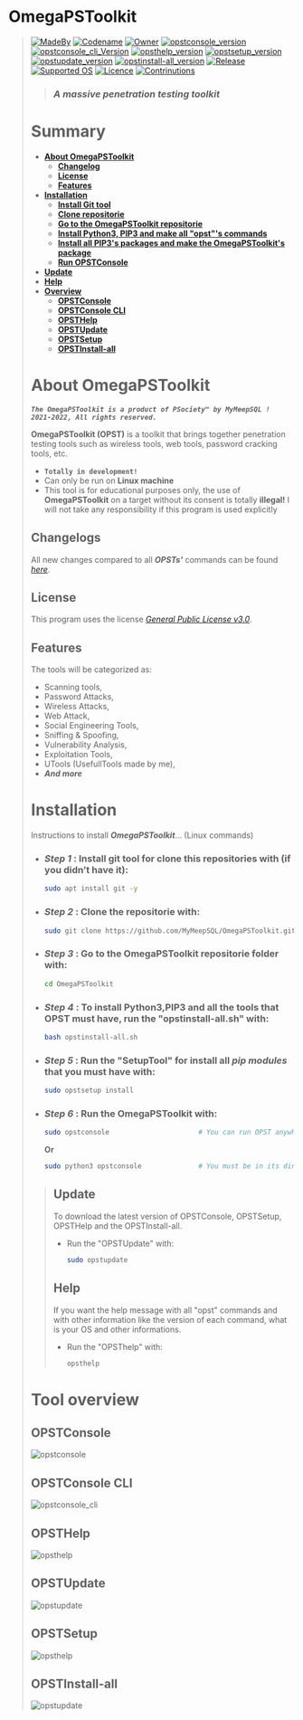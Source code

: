 <!--

#---[Metadata]--------------------------------------------------------------#
#  Filename ~ README.MD                     [Update: 2022-04-16 | 11:32 AM] #
#---[Info]------------------------------------------------------------------#
#  {The OmegaPSToolkit is a product of PSociety™ by MyMeepSQL}              #
#                                                                           #
#  A long description of OmegaPSToolkit                                     #
#---[Author]----------------------------------------------------------------#
#  Thomas Pellissier ~ @MyMeepSQL                                           #
#  Copyright (C) 2022 MyMeepSQL - © PSociety™                               #
#---[Operating System]------------------------------------------------------#
#  Developed for linux                                                      #
#---[Licence]---------------------------------------------------------------#
#  GNU General Public License v3.0                                          #
#  -------------------------------                                          #
#                                                                           #
#  This program is free software; you can redistribute it and/or modify     #
#  it under the terms of the GNU General Public License as published by     #
#  the Free Software Foundation; either version 2 of the License, or        #
#  (at your option) any later version.                                      #
#                                                                           #
#  This program is distributed in the hope that it will be useful,          #
#  but WITHOUT ANY WARRANTY; without even the implied warranty of           #
#  MERCHANTABILITY or FITNESS FOR A PARTICULAR PURPOSE. See the             #
#  GNU General Public License for more details.                             #
#                                                                           #
#  You should have received a copy of the GNU General Public License along  #
#  with this program; if not, write to the Free Software Foundation, Inc.,  #
#  51 Franklin Street, Fifth Floor, Boston, MA 02110-1301 USA.              #
#---------------------------------------------------------------------------#

-->

# **OmegaPSToolkit**
> [![MadeBy](https://img.shields.io/badge/Made%20by-Thomas%20Pellissier-informational?style=flat-square)](https://github.com/MyMeepSQL)
[![Codename](https://img.shields.io/badge/Codename-MyMeepSQL-informational?style=flat-square)](https://github.com/MyMeepSQL)
[![Owner](https://img.shields.io/badge/Owner-©%20PSociety™-informational?style=flat-square)](https://github.com/MyMeepSQL)
[![opstconsole_version](https://img.shields.io/badge/opstconsole%20version-v0.0.1.3-brightgreen?style=flat-square)](https://github.com/MyMeepSQL/OmegaPSToolkit/blob/main/CHANGLOG.md)
[![opstconsole_cli_Version](https://img.shields.io/badge/opstconsole_CLI%20Version%20[BETA]-v0.0.0.9-red?style=flat-square)](https://github.com/MyMeepSQL/OmegaPSToolkit/blob/main/CHANGLOG.md)
[![opsthelp_version](https://img.shields.io/badge/opsthelp%20version-v1.65-success?style=flat-square)](https://github.com/MyMeepSQL/OmegaPSToolkit/blob/main/CHANGLOG.md)
[![opstsetup_version](https://img.shields.io/badge/opstsetup%20version-v2.6-success?style=flat-square)](https://github.com/MyMeepSQL/OmegaPSToolkit/blob/main/CHANGLOG.md)
[![opstupdate_version](https://img.shields.io/badge/opstupdate%20version-v2.9-success?style=flat-square)](https://github.com/MyMeepSQL/OmegaPSToolkit/blob/main/CHANGLOG.md)
[![opstinstall-all_version](https://img.shields.io/badge/opstinstall%20version-v2.2-success?style=flat-square)](https://github.com/MyMeepSQL/OmegaPSToolkit/blob/main/CHANGLOG.md)
[![Release](https://img.shields.io/badge/Release-In%20Development-yellow?style=flat-square)]()
[![Supported OS](https://img.shields.io/badge/Supported%20OS-Linux-brightgreen?style=flat-square)]()
[![Licence](https://img.shields.io/badge/License-GNU%20GPL--3.0-important?style=flat-square)](https://github.com/MyMeepSQL/OmegaPSToolkit/blob/main/LICENSE)
[![Contrinutions](https://img.shields.io/badge/Contributions-Open%20!-yellow?style=flat-square)]()
> > ### _**A massive penetration testing toolkit**_
> 
> # **Summary**
> - [**About OmegaPSToolkit**](https://github.com/MyMeepSQL/OmegaPSToolkit#about-omegapstoolkit)
>   - [**Changelog**](https://github.com/MyMeepSQL/OmegaPSToolkit#changelogs)
>   - [**License**](https://github.com/MyMeepSQL/OmegaPSToolkit#license)
>   - [**Features**](https://github.com/MyMeepSQL/OmegaPSToolkit#features)
> - [**Installation**](https://github.com/MyMeepSQL/OmegaPSToolkit#installation)
>   - [**Install Git tool**](https://github.com/MyMeepSQL/OmegaPSToolkit#step-1--install-git-tool-for-clone-this-repositories-with-if-you-didnt-have-it)
>   - [**Clone repositorie**](https://github.com/MyMeepSQL/OmegaPSToolkit#step-2--clone-the-repositorie-with)
>   - [**Go to the OmegaPSToolkit repositorie**](https://github.com/MyMeepSQL/OmegaPSToolkit#step-3--go-to-the-omegapstoolkit-repositorie-folder-with)
>   - [**Install Python3, PIP3 and make all "opst"'s commands**](https://github.com/MyMeepSQL/OmegaPSToolkit#step-4--to-install-python3-and-pip3-run-the-opstinstall-allsh-with)
>   - [**Install all PIP3's packages and make the OmegaPSToolkit's package**](https://github.com/MyMeepSQL/OmegaPSToolkit#step-5--run-the-setuptool-for-install-all-pip-modules-that-you-must-have-with)
>   - [**Run OPSTConsole**](https://github.com/MyMeepSQL/OmegaPSToolkit#step-6--run-the-omegapstoolkit-with)
> - [**Update**](https://github.com/MyMeepSQL/OmegaPSToolkit#update)
> - [**Help**](https://github.com/MyMeepSQL/OmegaPSToolkit#help)
> - [**Overview**](https://github.com/MyMeepSQL/OmegaPSToolkit#tool-overview)
>   - [**OPSTConsole**](https://github.com/MyMeepSQL/OmegaPSToolkit#opstconsole)
>   - [**OPSTConsole CLI**](https://github.com/MyMeepSQL/OmegaPSToolkit#opstconsole-cli)
>   - [**OPSTHelp**](https://github.com/MyMeepSQL/OmegaPSToolkit#opsthelp)
>   - [**OPSTUpdate**](https://github.com/MyMeepSQL/OmegaPSToolkit#opstupdate)
>   - [**OPSTSetup**](https://github.com/MyMeepSQL/OmegaPSToolkit#opstsetup)
>   - [**OPSTInstall-all**](https://github.com/MyMeepSQL/OmegaPSToolkit#opstinstall-all)
> # **About OmegaPSToolkit**
> _**`The OmegaPSToolkit is a product of PSociety™ by MyMeepSQL ! 2021-2022, All rights reserved.`**_
>
>  **OmegaPSToolkit (OPST)** is a toolkit that brings together penetration testing tools such as wireless tools, web tools, password cracking tools, etc.
> * **`Totally in development!`**
> * Can only be run on **Linux machine**
> * This tool is for educational purposes only, the use of **OmegaPSToolkit** on a target without its consent is totally **illegal!** I will not take any responsibility if this program is used explicitly
> 
> ## **Changelogs**
> All new changes compared to all _**OPSTs'**_ commands can be found _[here](https://github.com/MyMeepSQL/OmegaPSToolkit/blob/main/CHANGLOG.md)_.
> ## **License**
> This program uses the license _[General Public License v3.0](https://github.com/MyMeepSQL/OmegaPSToolkit/blob/main/LICENSE)_.
> ## **Features**
> The tools will be categorized as:
>  * Scanning tools,
>  * Password Attacks,
>  * Wireless Attacks,
>  * Web Attack,
>  * Social Engineering Tools,
>  * Sniffing & Spoofing,
>  * Vulnerability Analysis,
>  * Exploitation Tools,
>  * UTools (UsefullTools made by me),
>  * _**And more**_
> 
> # **Installation**
> Instructions to install ***OmegaPSToolkit***... (Linux commands)
> 
> * ### _Step 1_ : Install **git** tool for clone this repositories with (if you didn’t have it):
>   ```bash
>   sudo apt install git -y
>   ```
> * ### _Step 2_ : **Clone** the repositorie with:
>   ```bash
>   sudo git clone https://github.com/MyMeepSQL/OmegaPSToolkit.git
>   ```
> * ### _Step 3_ : Go to the **OmegaPSToolkit repositorie folder** with:
>   ```bash
>   cd OmegaPSToolkit
>   ```
> * ### _Step 4_ : To install **Python3**,**PIP3**  and **all the tools that OPST must have**, run the "opstinstall-all.sh" with:
>   ```bash
>   bash opstinstall-all.sh
>   ```
> * ### _Step 5_ : Run the "**SetupTool**" for install all _pip modules_ that you must have with:
>   ```bash
>   sudo opstsetup install
>   ```
> * ### _Step 6_ : Run the **OmegaPSToolkit** with:
>   ```bash
>   sudo opstconsole                      # You can run OPST anywhere (tell me if a problem appears) 
>   ```
>   **Or**
>   ```bash
>   sudo python3 opstconsole              # You must be in its directory to run OPST like this (/usr/share/OmegaPSToolkit/)
>   ```
>> ## **Update**
>>To download the latest version of OPSTConsole, OPSTSetup, OPSTHelp and the OPSTInstall-all.
>>* Run the "OPSTUpdate" with:
>>   ```bash
>>   sudo opstupdate
>>   ```
>> ## **Help**
>>If you want the help message with all "opst" commands and with other information like the version of each command, what is your OS and other informations.
>>* Run the "OPSThelp" with:
>>   ```bash
>>   opsthelp
>>   ```
>
> # Tool overview
> ## OPSTConsole
> ![opstconsole](https://github.com/MyMeepSQL/OmegaPSToolkit/blob/main/Screens/opstconsole_main_page.png)
> 
> ## OPSTConsole CLI
> ![opstconsole_cli](https://github.com/MyMeepSQL/OmegaPSToolkit/blob/main/Screens/opstconsole_cli.png)
> 
> ## OPSTHelp
> ![opsthelp](https://github.com/MyMeepSQL/OmegaPSToolkit/blob/main/Screens/opsthelp.png)
> 
> ## OPSTUpdate
> ![opstupdate](https://github.com/MyMeepSQL/OmegaPSToolkit/blob/main/Screens/opstupdate.png)
>
> ## OPSTSetup 
> ![opsthelp](https://github.com/MyMeepSQL/OmegaPSToolkit/blob/main/Screens/opstsetup.png)
>
> ## OPSTInstall-all
> ![opstupdate](https://github.com/MyMeepSQL/OmegaPSToolkit/blob/main/Screens/opstinstall-all.png)
